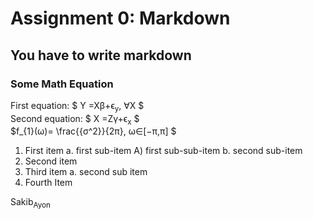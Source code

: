# Assignment 0: Markdown
## You have to write markdown
### Some Math Equation


<p align="center">
                      
First  equation: $ Y =Xβ+ϵ<sub>y</sub>, ∀X $ <br>
Second equation: $ X =Zγ+ϵ<sub>x</sub> $  <br>
$f_{1}(ω)= \frac{{σ^2}}{2π}, ω∈[−π,π] $
                    
</p>   

1. First item a. first sub-item A) first sub-sub-item b. second sub-item
2. Second item
3. Third item a. second sub item
4. Fourth Item




Sakib<sub>Ayon</sub>
                    
                
                    


